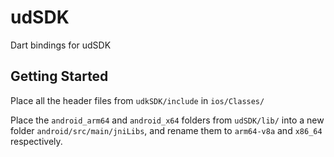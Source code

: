 # udSDK

Dart bindings for udSDK

## Getting Started

Place all the header files from `udkSDK/include` in `ios/Classes/`

Place the `android_arm64` and `android_x64` folders from `udSDK/lib/` into a new folder `android/src/main/jniLibs`, and rename them to `arm64-v8a` and `x86_64` respectively.
